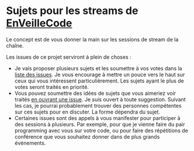 # Sujets pour les streams de [EnVeilleCode](https://www.twitch.tv/enveillecode)

Le concept est de vous donner la main sur les sessions de stream de la chaîne.

Les issues de ce projet serviront à plein de choses :
- Je vais proposer plusieurs sujets et les soumettre à vos votes dans la [liste des issues](https://github.com/vferries/en-veille-code-sujets/issues?q=is%3Aissue+is%3Aopen+sort%3Areactions-%2B1-desc). Je vous encourage à mettre un pouce vers le haut sur ceux qui vous intéressent particulièrement. Les sujets ayant le plus de votes seront traités en priorité.
- Vous pouvez soumettre des idées de sujets que vous aimeriez voir traités [en ouvrant une issue](https://github.com/vferries/en-veille-code-sujets/issues/new). Je suis ouvert à toute suggestion. Suivant les cas, je pourrai probablement trouver des personnes compétentes sur ces sujets pour en discuter. La forme dépendra du sujet.
- Certaines issues sont des appels à vous manifester pour participer à des sessions à plusieurs. Par exemple, pour que je vienne faire du pair programming avec vous sur votre code, ou pour faire des répétitions de conférence que vous souhaitez donner dans de plus grands événements.
